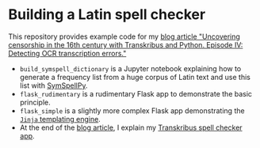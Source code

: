 # Building a Latin spell checker
This repository provides example code for my [blog article "Uncovering censorship in the 16th century with Transkribus and Python. Episode IV: Detecting OCR transcription errors."](https://dhlab.hypotheses.org/2191)

* `build_symspell_dictionary` is a Jupyter notebook explaining how to generate a frequency list from a huge corpus of Latin text and use this list with [SymSpellPy](https://github.com/mammothb/symspellpy).
* `flask_rudimentary` is a rudimentary Flask app to demonstrate the basic principle.
* `flask_simple` is a slightly more complex Flask app demonstrating the [`Jinja` templating engine](https://jinja.palletsprojects.com/en/3.0.x/). 
* At the end of the [blog article](https://dhlab.hypotheses.org/2191), I explain my [Transkribus spell checker app](https://github.com/gedoensmanagement/Transkribus_spell_checker).
